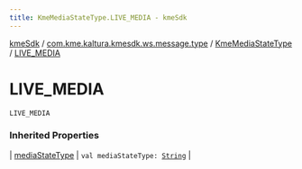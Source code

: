```yaml
---
title: KmeMediaStateType.LIVE_MEDIA - kmeSdk
---
```


[kmeSdk](../../index.html) / [com.kme.kaltura.kmesdk.ws.message.type](../index.html) / [KmeMediaStateType](index.html) / [LIVE_MEDIA](./-l-i-v-e_-m-e-d-i-a.html)

# LIVE_MEDIA

`LIVE_MEDIA`

### Inherited Properties

| [mediaStateType](media-state-type.html) | `val mediaStateType: `[`String`](https://kotlinlang.org/api/latest/jvm/stdlib/kotlin/-string/index.html) |

